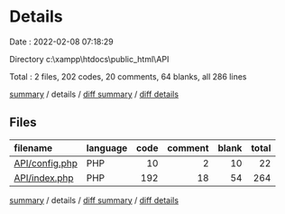 # Details

Date : 2022-02-08 07:18:29

Directory c:\xampp\htdocs\public_html\API

Total : 2 files,  202 codes, 20 comments, 64 blanks, all 286 lines

[summary](results.md) / details / [diff summary](diff.md) / [diff details](diff-details.md)

## Files
| filename | language | code | comment | blank | total |
| :--- | :--- | ---: | ---: | ---: | ---: |
| [API/config.php](/API/config.php) | PHP | 10 | 2 | 10 | 22 |
| [API/index.php](/API/index.php) | PHP | 192 | 18 | 54 | 264 |

[summary](results.md) / details / [diff summary](diff.md) / [diff details](diff-details.md)